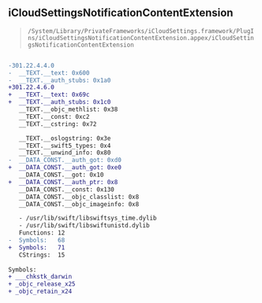 ## iCloudSettingsNotificationContentExtension

> `/System/Library/PrivateFrameworks/iCloudSettings.framework/PlugIns/iCloudSettingsNotificationContentExtension.appex/iCloudSettingsNotificationContentExtension`

```diff

-301.22.4.4.0
-  __TEXT.__text: 0x600
-  __TEXT.__auth_stubs: 0x1a0
+301.22.4.6.0
+  __TEXT.__text: 0x69c
+  __TEXT.__auth_stubs: 0x1c0
   __TEXT.__objc_methlist: 0x38
   __TEXT.__const: 0xc2
   __TEXT.__cstring: 0x72

   __TEXT.__oslogstring: 0x3e
   __TEXT.__swift5_types: 0x4
   __TEXT.__unwind_info: 0x80
-  __DATA_CONST.__auth_got: 0xd0
+  __DATA_CONST.__auth_got: 0xe0
   __DATA_CONST.__got: 0x10
+  __DATA_CONST.__auth_ptr: 0x8
   __DATA_CONST.__const: 0x130
   __DATA_CONST.__objc_classlist: 0x8
   __DATA_CONST.__objc_imageinfo: 0x8

   - /usr/lib/swift/libswiftsys_time.dylib
   - /usr/lib/swift/libswiftunistd.dylib
   Functions: 12
-  Symbols:   68
+  Symbols:   71
   CStrings:  15
 
Symbols:
+ ___chkstk_darwin
+ _objc_release_x25
+ _objc_retain_x24

```
